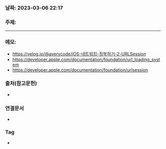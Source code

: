### 날짜: 2023-03-06 22:17

### 주제: 
---
### 메모: 
- https://velog.io/@averycode/iOS-네트워킹-정복하기-2-URLSession
- https://developer.apple.com/documentation/foundation/url_loading_system
- https://developer.apple.com/documentation/foundation/urlsession

### 출처(참고문헌) 
- 

### 연결문서 
- 

### Tag
- 